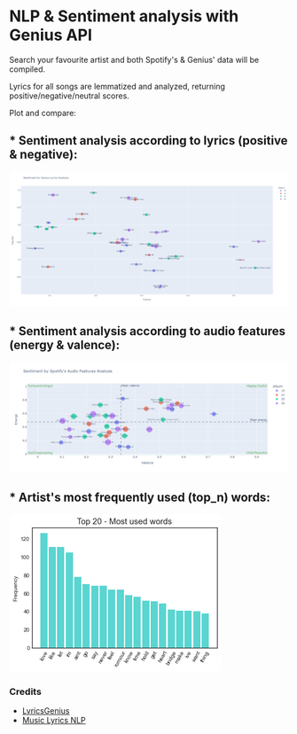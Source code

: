 # NLP & Sentiment analysis with Genius API

Search your favourite artist and both Spotify's & Genius' data will be compiled.

Lyrics for all songs are lemmatized and analyzed, returning positive/negative/neutral scores.

Plot and compare:

## * Sentiment analysis according to lyrics (positive & negative):

![Lyrics emotions](https://github.com/gndaniela/genius_analysis/blob/main/img/genius_plot.png?raw=true)


## * Sentiment analysis according to audio features (energy & valence):

![Music emotions](https://github.com/gndaniela/genius_analysis/blob/main/img/spotify_plot.png?raw=true)

## * Artist's most frequently used (top_n) words:

![Frequent Words](https://github.com/gndaniela/genius_analysis/blob/main/img/freq_words.png?raw=true)





### Credits

* [LyricsGenius](https://github.com/johnwmillr/LyricsGenius#usage)
* [Music Lyrics NLP](https://github.com/cristobalvch/Music-Lyrics-NLP)

